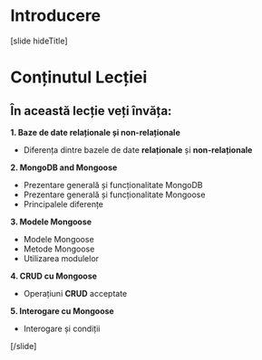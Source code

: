 # Introducere

[slide hideTitle]
# Conținutul Lecției

## În această lecție veți învăța:

**1. Baze de date relaționale și non-relaționale**
- Diferența dintre bazele de date **relaționale** și **non-relaționale**

**2. MongoDB and Mongoose**
- Prezentare generală și funcționalitate MongoDB
- Prezentare generală și funcționalitate Mongoose
- Principalele diferențe

**3. Modele Mongoose**
- Modele Mongoose
- Metode Mongoose
- Utilizarea modulelor

**4. CRUD cu Mongoose**
- Operațiuni **CRUD** acceptate

**5. Interogare cu Mongoose**
- Interogare și condiții

[/slide]